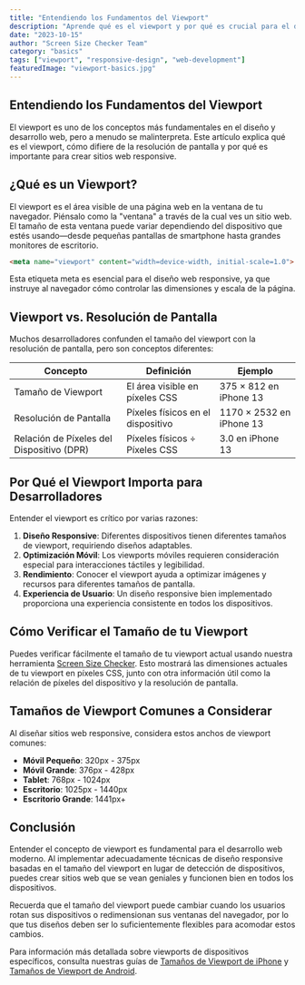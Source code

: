 ```yaml
---
title: "Entendiendo los Fundamentos del Viewport"
description: "Aprende qué es el viewport y por qué es crucial para el diseño web responsive"
date: "2023-10-15"
author: "Screen Size Checker Team"
category: "basics"
tags: ["viewport", "responsive-design", "web-development"]
featuredImage: "viewport-basics.jpg"
---
```


## Entendiendo los Fundamentos del Viewport

El viewport es uno de los conceptos más fundamentales en el diseño y desarrollo web, pero a menudo se malinterpreta. Este artículo explica qué es el viewport, cómo difiere de la resolución de pantalla y por qué es importante para crear sitios web responsive.

## ¿Qué es un Viewport?

El viewport es el área visible de una página web en la ventana de tu navegador. Piénsalo como la "ventana" a través de la cual ves un sitio web. El tamaño de esta ventana puede variar dependiendo del dispositivo que estés usando—desde pequeñas pantallas de smartphone hasta grandes monitores de escritorio.

```html
<meta name="viewport" content="width=device-width, initial-scale=1.0">
```

Esta etiqueta meta es esencial para el diseño web responsive, ya que instruye al navegador cómo controlar las dimensiones y escala de la página.

## Viewport vs. Resolución de Pantalla

Muchos desarrolladores confunden el tamaño del viewport con la resolución de pantalla, pero son conceptos diferentes:

| Concepto | Definición | Ejemplo |
|---------|------------|---------|
| Tamaño de Viewport | El área visible en píxeles CSS | 375 × 812 en iPhone 13 |
| Resolución de Pantalla | Píxeles físicos en el dispositivo | 1170 × 2532 en iPhone 13 |
| Relación de Píxeles del Dispositivo (DPR) | Píxeles físicos ÷ Píxeles CSS | 3.0 en iPhone 13 |

## Por Qué el Viewport Importa para Desarrolladores

Entender el viewport es crítico por varias razones:

1. **Diseño Responsive**: Diferentes dispositivos tienen diferentes tamaños de viewport, requiriendo diseños adaptables.
2. **Optimización Móvil**: Los viewports móviles requieren consideración especial para interacciones táctiles y legibilidad.
3. **Rendimiento**: Conocer el viewport ayuda a optimizar imágenes y recursos para diferentes tamaños de pantalla.
4. **Experiencia de Usuario**: Un diseño responsive bien implementado proporciona una experiencia consistente en todos los dispositivos.

## Cómo Verificar el Tamaño de tu Viewport

Puedes verificar fácilmente el tamaño de tu viewport actual usando nuestra herramienta [Screen Size Checker](/es/index.html). Esto mostrará las dimensiones actuales de tu viewport en píxeles CSS, junto con otra información útil como la relación de píxeles del dispositivo y la resolución de pantalla.

## Tamaños de Viewport Comunes a Considerar

Al diseñar sitios web responsive, considera estos anchos de viewport comunes:

- **Móvil Pequeño**: 320px - 375px
- **Móvil Grande**: 376px - 428px
- **Tablet**: 768px - 1024px
- **Escritorio**: 1025px - 1440px
- **Escritorio Grande**: 1441px+

## Conclusión

Entender el concepto de viewport es fundamental para el desarrollo web moderno. Al implementar adecuadamente técnicas de diseño responsive basadas en el tamaño del viewport en lugar de detección de dispositivos, puedes crear sitios web que se vean geniales y funcionen bien en todos los dispositivos.

Recuerda que el tamaño del viewport puede cambiar cuando los usuarios rotan sus dispositivos o redimensionan sus ventanas del navegador, por lo que tus diseños deben ser lo suficientemente flexibles para acomodar estos cambios.

Para información más detallada sobre viewports de dispositivos específicos, consulta nuestras guías de [Tamaños de Viewport de iPhone](/es/devices/iphone-viewport-sizes.html) y [Tamaños de Viewport de Android](/es/devices/android-viewport-sizes.html). 
